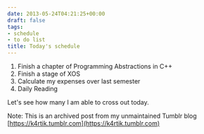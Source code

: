 ```yaml
---
date: 2013-05-24T04:21:25+00:00
draft: false
tags:
- schedule
- to do list
title: Today's schedule
---
```


<ol>
<li>Finish a chapter of Programming Abstractions in C++</li>
<li>Finish a stage of XOS</li>
<li>Calculate my expenses over last semester</li>
<li>Daily Reading</li>
</ol>
<p>Let's see how many I am able to cross out today.</p>

Note: This is an archived post from my unmaintained Tumblr blog [https://k4rtik.tumblr.com](https://k4rtik.tumblr.com)
